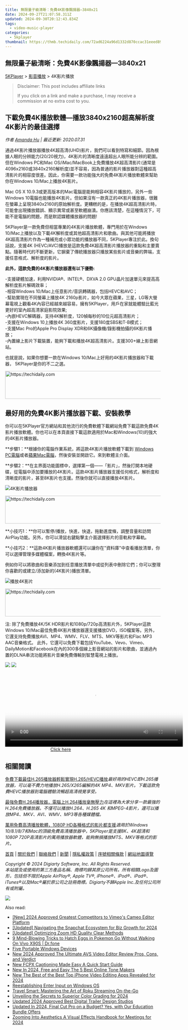 ```yaml
---
title: 無限量子級清晰：免費4K影像飄揚器—3840x21
date: 2024-09-27T21:07:58.311Z
updated: 2024-09-30T20:12:43.834Z
tags:
  - video-music-player
categories:
  - 5kplayer
thumbnail: https://thmb.techidaily.com/72ad6224a96d1332d870ccac31eeed89a25da9895e91d61d746d246092f66e50.png
---
```


## 無限量子級清晰：免費4K影像飄揚器—3840x21

[5KPlayer](https://tools.techidaily.com/5kplayer/products/) \> [影音播放](https://tools.techidaily.com/5kplayer/video-music-player/) \> 4K影片播放

>  Disclaimer: This post includes affiliate links
>
>  If you click on a link and make a purchase, I may receive a commission at no extra cost to you.
>

## 下載免費4K播放軟體—播放3840x2160超高解析度4K影片的最佳選擇

 _作者 [Amanda Hu](https://www.quora.com/profile/Amanda-Hu-21) | 最近更新: 2020.07.31_

通過4K影片播放器播放4K超高清(UHD)影片，我們可以看到特寫和細節。因為根據人眼的分辨能力(20/20視力)，4K影片的清晰度遠遠超出人眼所能分辨的範圍。但在Windows PC和Mac OS/iMac/MacBook上免費播放4K超高清影片(通常是4096x2160或3840x2160解析度)並不容易，因為普通的影片播放器對這種超高清影片的相容度很差。因此，你需要一款功能強大的免費4K影片播放軟體來幫助你在Windows 10/Mac上播放4K影片。

Mac OS X 10.9.3或更高版本的Mac電腦是能夠相容4K影片播放的，另外一些Windows 10電腦也能播放4K影片。但如果沒有一款真正的4K影片播放器，很難在螢幕上呈現3840x2160的原始解析度。更糟糕的是，在播放4K超高清影片時，可能會出現播放錯誤、顯示異常或甚至軟體崩潰。你應該清楚，在這種情況下，可能不是電腦的問題，而是默認媒體播放器的問題!

5KPlayer是一款免費但相當專業的4K影片播放軟體，專門用於在Windows 10/Mac上播放以及下載4K解析度或其他超高清影片和歌曲。與其他可能將播放4K超高清影片作為一種補充或小眾功能的播放器不同，5KPlayer專注於此。換句話說，支援4K (HEVC/AVC)播放是這款免費4K超高清影片播放器的重點和主要賣點。隨著時代的不斷更新，它摒棄了傳統播放器只播放某些影片或音樂的弊端，支援任意格式、解析度的影片。

**此外，這款免費的4K影片播放器還有以下優勢:**

\-支援硬體加速，利用NVIDIA®、INTEL®、DXVA 2.0 GPU晶片加速單元來提高高解析度影片解碼效率；  
 \-相容Windows 10/Mac上任意影片/音訊轉碼器，包括HEVC和AVC；  
 \-幫助實現在不同螢幕上播放4K 2160p影片，如今大眾在蘋果，三星，LG等大螢幕電視上觀看4K內容已經越來越容易，擁有5KPlayer，用戶在家就能體驗比藍光更好的室內超高清家庭影院效果;  
\-內嵌HEVC解碼器，支持4K解析度，120幀每秒的10位元超高清影片；  
\-支援在Windows 10上播放4K 360度影片，支援180度SBS和T-B模式；  
\-支援Mac Pro的Apple Pro Display XDR和6K攝像機/錄影機拍攝的6K影片播放；  
\-內置線上影片下載裝置，能夠下載和播放4K超高清影片。支援300+線上影音網站。

也就是說，如果你想要一款在Windows 10/Mac上好用的4K影片播放器和下載器， 5KPlayer是你的不二之選。

<!-- affiliate ads begin -->
<a href="https://appsumo.8odi.net/c/5597632/2049379/7443" target="_top" id="2049379">
  <img src="//a.impactradius-go.com/display-ad/7443-2049379" border="0" alt="https://techidaily.com" width="728" height="90"/>
</a>
<img height="0" width="0" src="https://appsumo.8odi.net/i/5597632/2049379/7443" style="position:absolute;visibility:hidden;" border="0" />
<!-- affiliate ads end -->

## 最好用的免費4K影片播放器下載、安裝教學

你可以在5KPlayer官方網站和其他流行的免費軟體下載網站免費下載這款免費4K影片播放軟體。你也可以在本頁直接下載這款適用於Mac和Windows(10)的強大的4K影片播放器。

**步驟1：**根據你的電腦作業系統，將這款4K影片播放軟體下載到 [Windows PC電腦](https://tools.techidaily.com/5kplayer/products/)或者[蘋果Mac電腦](https://tools.techidaily.com/5kplayer/products/)，然後安裝並開啟它。來到軟體主介面。

**步驟2：**在主界面功能圖標中，選擇第一個——「影片」，然後打開本地硬碟，從電腦中添加要播放的4K影片。這款4K影片播放器支援任何格式，解析度和清晰度的影片，甚至8K影片也支援。然後你就可以直接播放4K影片。 

![4K影片播放器](https://www.5kplayer.com/video-music-player-zh/img/5k-jp.jpg) 

<!-- affiliate ads begin -->
<a href="https://ephamedtechinc.pxf.io/c/5597632/2123512/26400" target="_top" id="2123512">
  <img src="//a.impactradius-go.com/display-ad/26400-2123512" border="0" alt="https://techidaily.com" width="728" height="90"/>
</a>
<img height="0" width="0" src="https://ephamedtechinc.pxf.io/i/5597632/2123512/26400" style="position:absolute;visibility:hidden;" border="0" />
<!-- affiliate ads end -->

**小技巧1：**你可以暫停/播放，快進，快退，拖動進度條，調整音量和訪問AirPlay功能。另外，你可以滑鼠右鍵點擊主介面選擇影片的音軌和字幕軌。

**小技巧2：**這款4K影片播放器軟體還可以讓你在"資料庫"中查看播放清單，你可以選擇管理多媒體檔案，轉換4K影片等。

例如你可以將歌曲和音樂添加到任意播放清單中或從列表中刪除它們；你可以整理你喜歡的或建立/添加新的(4K影片)播放清單。

![播放4K影片](https://www.5kplayer.com/video-music-player-zh/../video-music-player/img/5kplayer-4k.jpg) 

<!-- affiliate ads begin -->
<a href="https://appsumo.8odi.net/c/5597632/2087485/7443" target="_top" id="2087485">
  <img src="//a.impactradius-go.com/display-ad/7443-2087485" border="0" alt="https://techidaily.com" width="728" height="90"/>
</a>
<img height="0" width="0" src="https://appsumo.8odi.net/i/5597632/2087485/7443" style="position:absolute;visibility:hidden;" border="0" />
<!-- affiliate ads end -->

注: 除了免費播放4K/5K HDR影片和1080p/720p高清影片外，5KPlayer這款Windows 10/Mac最佳免費4K影片播放器還支援播放DVD，ISO檔案等。另外，它還支持免費播放AVI、MP4、WMV、FLV、MTS、MKV等影片和Flac MP3 AAC音樂格式。 此外，它還可以免費下載包括YouTube、Vevo、Vimeo、DailyMotion和Facebook在內的300多個線上影音網站的影片和歌曲，並通過內置的DLNA串流功能將影片音樂免費傳輸到智慧電視上播放。

[![](https://www.5kplayer.com/video-music-player-zh/../button/freedownwhitewin-zh.png)](https://tools.techidaily.com/5kplayer/products/) [![](https://www.5kplayer.com/video-music-player-zh/../button/freedownwhitemac-zh.png)](https://tools.techidaily.com/5kplayer/products/) 

<!-- affiliate ads begin -->
<span id="1983474">
					<video width="576" height="240" style="cursor:pointer"
           poster="//a.impactradius-go.com/display-clicktoplayimage/1983474.png"
           onclick="if(!this.playClicked){this.play();this.setAttribute('controls',true);this.playClicked=true;}">
	   <source src="//a.impactradius-go.com/display-ad/22993-1983474">
	   <img src="//a.impactradius-go.com/display-clicktoplayimage/1983474.png" style="border: none; height: 100%; width: 100%; object-fit: contain">
	</video>
	<div style="width:360px;text-align:center"><a href="javascript:window.open(decodeURIComponent('https%3A%2F%2Fhomestyler.sjv.io%2Fc%2F5597632%2F1983474%2F22993'), '_blank');void(0);">Click here</a></div>
</span>
<img height="0" width="0" src="https://imp.pxf.io/i/5597632/1983474/22993" style="position:absolute;visibility:hidden;" border="0" />
<!-- affiliate ads end -->

## 相關閱讀

[免費下載最佳H.265播放器輕鬆實現H.265/HEVC播放](https://tools.techidaily.com/5kplayer/video-music-player/)_最好用的HEVC即H.265播放器，可以毫不費力地播放H.265/X265編解的4K MP4、MKV影片。下載這款免費HEVC播放器到電腦體驗流暢超高清視覺享受。_

[最強免費H.264播放器，電腦上H.264播放毫無壓力](https://tools.techidaily.com/5kplayer/video-music-player/)_在這裡為大家分享一款最強的H.264免費播放器。不僅可以播放H.264、H.265 4K 和MPEG-4影片，還可以播放MP4、MKV、AVI、WMV、MP3等各種媒體檔。_

[萬用免費高清播放軟體，1080P HD各種格式的影片都支援](https://tools.techidaily.com/5kplayer/video-music-player/)_適用於Windows 10/8.1/8/7和Mac的頂級免費高清播放器中，5KPlayer是支援8K、4K超清和1080P 720P高清影片的萬用播放器軟體，能夠無損播放MTS、MKV等格式的影片。_

[首頁](https://tools.techidaily.com/5kplayer/products/) | [關於我們](https://tools.techidaily.com/5kplayer/products/) | [聯絡我們](https://tools.techidaily.com/5kplayer/products/) | [新聞](https://tools.techidaily.com/5kplayer/products/) | [隱私權政策](https://tools.techidaily.com/5kplayer/products/) | [序號相關條款](https://tools.techidaily.com/5kplayer/products/) | [網站地圖導覽](https://tools.techidaily.com/5kplayer/products/)

_Copyright © 2024 Digiarty Software, Inc. All Rights Reserved._  
_本站提及或使用的第三方產品名稱、商標均歸其原公司所有。所有相關Logo及圖形，包括但不限於Apple AirPlay®, Apple TV®, iPhone®、iPod®、iPad®、iTunes®以及Mac®屬於原公司之註冊商標。Digiarty不歸Apple Inc.及任何公司所有或附屬。_

[![](https://www.5kplayer.com/video-music-player-zh/img/back.png)](https://www.5kplayer.com/video-music-player-zh/#)

<ins class="adsbygoogle"
     style="display:block"
     data-ad-format="autorelaxed"
     data-ad-client="ca-pub-7571918770474297"
     data-ad-slot="1223367746"></ins>

<ins class="adsbygoogle"
     style="display:block"
     data-ad-client="ca-pub-7571918770474297"
     data-ad-slot="8358498916"
     data-ad-format="auto"
     data-full-width-responsive="true"></ins>

<span class="atpl-alsoreadstyle">Also read:</span>
<div><ul>
<li><a href="https://vimeo-videos.techidaily.com/new-2024-approved-greatest-competitors-to-vimeos-cameo-editor-platform/"><u>[New] 2024 Approved Greatest Competitors to Vimeo's Cameo Editor Platform</u></a></li>
<li><a href="https://snapchat-videos.techidaily.com/updated-navigating-the-snapchat-ecosystem-for-biz-growth-for-2024/"><u>[Updated] Navigating the Snapchat Ecosystem for Biz Growth for 2024</u></a></li>
<li><a href="https://extra-approaches.techidaily.com/updated-optimizing-zoom-hd-quality-clear-methods/"><u>[Updated] Optimizing Zoom HD Quality Clear Methods</u></a></li>
<li><a href="https://change-location.techidaily.com/9-mind-blowing-tricks-to-hatch-eggs-in-pokemon-go-without-walking-on-vivo-x90s-drfone-by-drfone-virtual-android/"><u>9 Mind-Blowing Tricks to Hatch Eggs in Pokemon Go Without Walking On Vivo X90S | Dr.fone</u></a></li>
<li><a href="https://win11-tips.techidaily.com/five-portable-windows-devices/"><u>Five Portable Windows Devices</u></a></li>
<li><a href="https://video-ai-editor.techidaily.com/new-2024-approved-the-ultimate-avs-video-editor-review-pros-cons-and-verdict/"><u>New 2024 Approved The Ultimate AVS Video Editor Review Pros, Cons, and Verdict</u></a></li>
<li><a href="https://video-ai-editor.techidaily.com/new-fcpx-captioning-made-easy-a-quick-start-guide/"><u>New FCPX Captioning Made Easy A Quick Start Guide</u></a></li>
<li><a href="https://video-ai-editor.techidaily.com/new-in-2024-free-and-easy-the-5-best-online-tone-makers/"><u>New In 2024, Free and Easy The 5 Best Online Tone Makers</u></a></li>
<li><a href="https://video-ai-editor.techidaily.com/new-the-best-of-the-best-top-iphone-video-editing-apps-revealed-for-2024/"><u>New The Best of the Best Top iPhone Video Editing Apps Revealed for 2024</u></a></li>
<li><a href="https://driver-error.techidaily.com/reestablishing-enter-input-on-windows-os/"><u>Reestablishing Enter Input on Windows OS</u></a></li>
<li><a href="https://techtrends.techidaily.com/travel-smart-mastering-the-art-of-roku-streaming-on-the-go/"><u>Travel Smart: Mastering the Art of Roku Streaming On-the-Go</u></a></li>
<li><a href="https://some-approaches.techidaily.com/unveiling-the-secrets-to-superior-color-grading-for-2024/"><u>Unveiling the Secrets to Superior Color Grading for 2024</u></a></li>
<li><a href="https://video-ai-editor.techidaily.com/updated-2024-approved-best-digital-trailer-design-studios/"><u>Updated 2024 Approved Best Digital Trailer Design Studios</u></a></li>
<li><a href="https://video-ai-editor.techidaily.com/updated-in-2024-final-cut-pro-on-a-budget-yes-with-our-education-bundle-offers/"><u>Updated In 2024, Final Cut Pro on a Budget? Yes, with Our Education Bundle Offers</u></a></li>
<li><a href="https://fox-blue.techidaily.com/zooming-into-aesthetics-a-visual-effects-handbook-for-meetings-for-2024/"><u>Zooming Into Aesthetics A Visual Effects Handbook for Meetings for 2024</u></a></li>
</ul></div>

